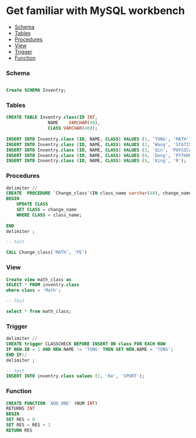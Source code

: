 # Get familiar with MySQL workbench
<!-- MarkdownTOC -->

- [Schema](#Schema)
- [Tables](#Tables)
- [Procedures](#Procedures)
- [View](#View)
- [Trigger](#Trigger)
- [Function ](#Function)


<!-- /MarkdownTOC -->


### Schema
```sql

Create SCHEMA Inventry;
```



### Tables
```sql
CREATE TABLE Inventry.class(ID INT,
				NAME    VARCHAR(40),
				CLASS VARCHAR(40));
                
INSERT INTO Inventry.class (ID, NAME, CLASS) VALUES (1, 'TONG', 'MATH');
INSERT INTO Inventry.class (ID, NAME, CLASS) VALUES (2, 'Wang', 'STATISTICS');
INSERT INTO Inventry.class (ID, NAME, CLASS) VALUES (3, 'Qin', 'PHYSICAL');
INSERT INTO Inventry.class (ID, NAME, CLASS) VALUES (4, 'Dong', 'PYTHON');
INSERT INTO Inventry.class (ID, NAME, CLASS) VALUES (5, 'King', 'R');

```

### Procedures

```sql
delimiter //
CREATE  PROCEDURE `Change_class`(IN class_name varchar(40), change_name varchar(40))
BEGIN
	UPDATE CLASS
    SET CLASS = change_name
    WHERE CLASS = class_name;
    
END
delimiter ;

-- test

CALL Change_class('MATH', 'PE')

```


### View
```sql
Create view math_class as 
SELECT * FROM inventry.class 
where class = 'Math';

-- Test

select * from math_class;

```


### Trigger

```sql
delimiter //
CREATE trigger CLASSCHECK BEFORE INSERT ON class FOR EACH ROW
IF NEW.ID = 1 AND NEW.NAME != 'TONG' THEN SET NEW.NAME = 'TONG'; 
END IF//
delimiter ;

-- test
INSERT INTO inventry.class values (1, 'Ke', 'SPORT');
```
### Function 
```sql
CREATE FUNCTION 'ADD_ONE' (NUM INT)
RETURNS INT
BEGIN
SET RES = 0
SET RES = RES + 1
RETURN RES

